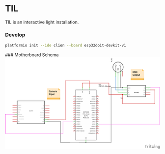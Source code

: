 # TIL
TIL is an interactive light installation.

### Develop

```bash
platformio init --ide clion --board esp32doit-devkit-v1
```

### Motherboard Schema
![TIL Motherboard](documentation/TILMotherboard_schem.png)
